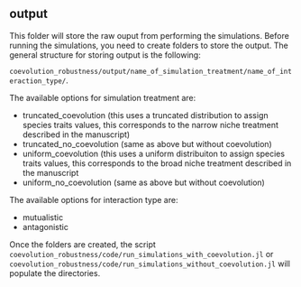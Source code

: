 ## output

This folder will store the raw ouput from performing the simulations. Before running the simulations, you need to create folders to store the output. The general structure for storing output is the following:

`coevolution_robustness/output/name_of_simulation_treatment/name_of_interaction_type/`.

The available options for simulation treatment are:

- truncated_coevolution (this uses a truncated distribution to assign species traits values, this corresponds to the narrow niche treatment described in the manuscript)
- truncated_no_coevolution (same as above but without coevolution)
- uniform_coevolution (this uses a uniform distribuiton to assign species traits values, this corresponds to the broad niche treatment described in the manuscript
- uniform_no_coevolution (same as above but without coevolution)

The available options for interaction type are:

- mutualistic
- antagonistic

Once the folders are created, the script `coevolution_robustness/code/run_simulations_with_coevolution.jl` or `coevolution_robustness/code/run_simulations_without_coevolution.jl` will populate the directories.
